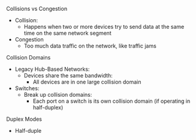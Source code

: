 Collisions vs Congestion
- Collision:
	- Happens when two or more devices try to send data at the same time on the same network segment
- Congestion
	- Too much data traffic on the network, like traffic jams

Collision Domains
- Legacy Hub-Based Networks:
	- Devices share the same bandwidth:
		- All devices are in one large collision domain
- Switches:
	- Break up collision domains:
		- Each port on a switch is its own collision domain (if operating in half-duplex)

Duplex Modes
- Half-duple